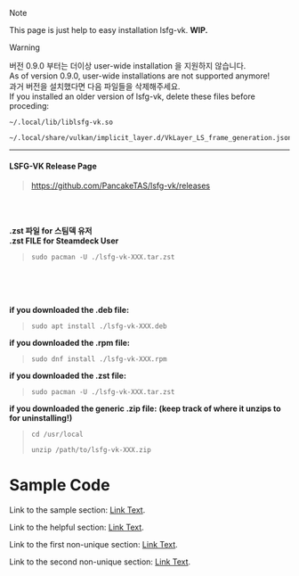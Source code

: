 >[!NOTE]
> This page is just help to easy installation lsfg-vk. **WIP.**

>[!WARNING]
>버전 0.9.0 부터는 더이상 user-wide installation 을 지원하지 않습니다.   
>As of version 0.9.0, user-wide installations are not supported anymore!   
>과거 버전을 설치했다면 다음 파일들을 삭제해주세요.   
>If you installed an older version of lsfg-vk, delete these files before proceding:   
>```
>~/.local/lib/liblsfg-vk.so
>```   
>```
>~/.local/share/vulkan/implicit_layer.d/VkLayer_LS_frame_generation.json
>```

---
#### LSFG-VK Release Page
> <https://github.com/PancakeTAS/lsfg-vk/releases>


<br />
<br />

**.zst 파일 for 스팀덱 유저**<br />
**.zst FILE for Steamdeck User**
> ```
> sudo pacman -U ./lsfg-vk-XXX.tar.zst
> ```

<br />
<br />
<br />

**if you downloaded the .deb file:**
>```
>sudo apt install ./lsfg-vk-XXX.deb
>```

**if you downloaded the .rpm file:**
>```
>sudo dnf install ./lsfg-vk-XXX.rpm
>```

**if you downloaded the .zst file:**
>```
>sudo pacman -U ./lsfg-vk-XXX.tar.zst
>```

**if you downloaded the generic .zip file:**
**(keep track of where it unzips to for uninstalling!)**
>```
>cd /usr/local
>```
>```
>unzip /path/to/lsfg-vk-XXX.zip
>```


# Sample Code

Link to the sample section: [Link Text](#sample-section).

Link to the helpful section: [Link Text](#thisll-be-a-helpful-section-about-the-greek-letter-Θ).

Link to the first non-unique section: [Link Text](#this-heading-is-not-unique-in-the-file).

Link to the second non-unique section: [Link Text](#this-heading-is-not-unique-in-the-file-1).
